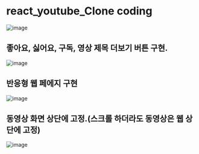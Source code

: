 # react_youtube_Clone coding

![image](https://github.com/hsmygit/react_youtube/assets/132031871/667bcd87-5e7b-4894-afb9-4e16350c9be0)

## 좋아요, 싫어요, 구독, 영상 제목 더보기 버튼 구현.

![image](https://github.com/hsmygit/react_youtube/assets/132031871/7a93bdde-f76d-470b-9a67-384f45728af7)

## 반응형 웹 페에지 구현

![image](https://github.com/hsmygit/react_youtube/assets/132031871/c4987697-134e-4db7-8794-c56938ab3720)

## 동영상 화면 상단에 고정.(스크롤 하더라도 동영상은 웹 상단에 고정)

![image](https://github.com/hsmygit/react_youtube/assets/132031871/115cc2a6-f3c7-4b3a-ae23-07b9593f75f8)

